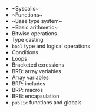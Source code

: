 - ~Syscalls~
- ~Functions~
- ~Base type system~
- ~Basic arithmetic~
- Bitwise operations
- Type casting
- `bool` type and logical operations
- Conditions
- Loops
- Bracketed exressions
- BRB: array variables
- Array variables
- BRP: includes
- BRP: macros
- BRB: encapsulation
- `public` functions and globals
